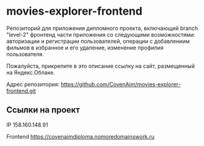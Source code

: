 #  movies-explorer-frontend

Репозиторий для приложения дипломного проекта, включающий branch "level-2" фронтенд части приложения со следующими возможностями: авторизации и регистрации пользователей, операции с добавлениим фильмов в избранное и его удаление, изменение профилия пользователя.
  
Пожалуйста, прикрепите в это описание ссылку на сайт, размещенный на Яндекс.Облаке.

Адрес репозитория: https://github.com/CovenAim/movies-explorer-frontend.git

## Ссылки на проект

IP 158.160.148.91

Frontend https://covenaimdiploma.nomoredomainswork.ru
